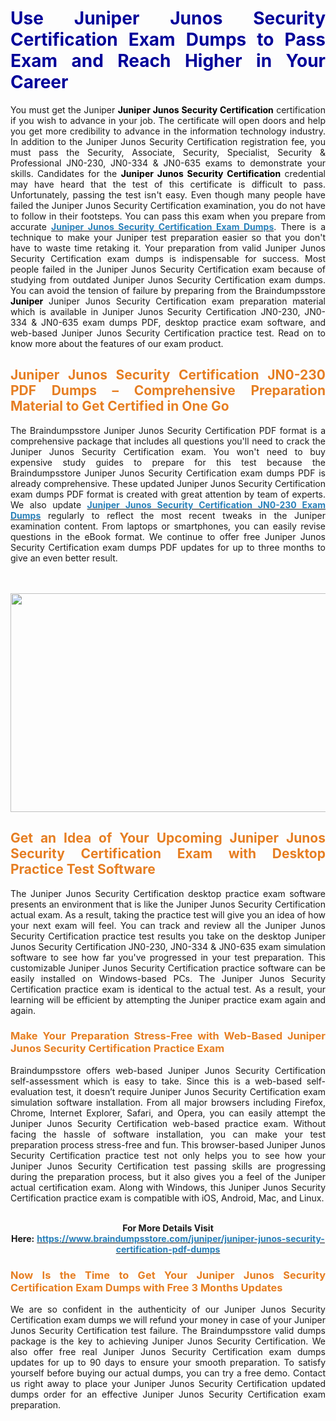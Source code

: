 <h1 style="text-align: justify;"><strong><span style="color:#000099;">Use Juniper Junos Security Certification Exam Dumps to Pass Exam and Reach Higher in Your Career</span></strong></h1>

<p style="text-align: justify;">You must get the Juniper <span style="color:#000000;"><strong>Juniper Junos Security Certification</strong></span> certification if you wish to advance in your job. The certificate will open doors and help you get more credibility to advance in the information technology industry. In addition to the Juniper Junos Security Certification registration fee, you must pass the Security, Associate, Security, Specialist, Security &amp; Professional JN0-230, JN0-334 &amp; JN0-635 exams to demonstrate your skills. Candidates for the <strong><span style="color:#000000;">Juniper Junos Security Certification</span></strong> credential may have heard that the test of this certificate is difficult to pass. Unfortunately, passing the test isn&#39;t easy. Even though many people have failed the Juniper Junos Security Certification examination, you do not have to follow in their footsteps. You can pass this exam when you prepare from accurate <strong><a href="https://www.braindumpsstore.com/juniper/juniper-junos-security-certification-pdf-dumps"><span style="color:#2980b9;">Juniper Junos Security Certification Exam Dumps</span></a></strong>. There is a technique to make your Juniper test preparation easier so that you don&#39;t have to waste time retaking it. Your preparation from valid Juniper Junos Security Certification exam dumps is indispensable for success. Most people failed in the Juniper Junos Security Certification exam because of studying from outdated Juniper Junos Security Certification exam dumps. You can avoid the tension of failure by preparing from the Braindumpsstore <span style="color:#000000;"><strong>Juniper</strong></span> Juniper Junos Security Certification exam preparation material which is available in Juniper Junos Security Certification JN0-230, JN0-334 &amp; JN0-635 exam dumps PDF, desktop practice exam software, and web-based Juniper Junos Security Certification practice test. Read on to know more about the features of our exam product.</p>

<h2 style="text-align: justify;"><strong><span style="color:#e67e22;">Juniper Junos Security Certification JN0-230 PDF Dumps &ndash; Comprehensive Preparation Material to Get Certified in One Go</span></strong></h2>

<p style="text-align: justify;">The Braindumpsstore Juniper Junos Security Certification PDF format is a comprehensive package that includes all questions you&#39;ll need to crack the Juniper Junos Security Certification exam. You won&#39;t need to buy expensive study guides to prepare for this test because the Braindumpsstore Juniper Junos Security Certification exam dumps PDF is already comprehensive. These updated Juniper Junos Security Certification exam dumps PDF format is created with great attention by team of experts. We also update <strong><a href="https://www.braindumpsstore.com/juniper/jn0-230-dumps"><span style="color:#2980b9;">Juniper Junos Security Certification JN0-230 Exam Dumps</span></a></strong> regularly to reflect the most recent tweaks in the Juniper examination content. From laptops or smartphones, you can easily revise questions in the eBook format. We continue to offer free Juniper Junos Security Certification exam dumps PDF updates for up to three months to give an even better result.<br />
<br />
&nbsp;</p>

<p style="text-align: center;"><a href="https://www.braindumpsstore.com/juniper/juniper-junos-security-certification-pdf-dumps"><img alt="" src="https://i.imgur.com/xfUMfMW.jpg" style="width: 700px; height: 350px;" /></a></p>

<h2 style="text-align: justify;"><strong><span style="color:#e67e22;">Get an Idea of Your Upcoming Juniper Junos Security Certification Exam with Desktop Practice Test Software</span></strong></h2>

<p style="text-align: justify;">The Juniper Junos Security Certification desktop practice exam software presents an environment that is like the Juniper Junos Security Certification actual exam. As a result, taking the practice test will give you an idea of how your next exam will feel. You can track and review all the Juniper Junos Security Certification practice test results you take on the desktop Juniper Junos Security Certification JN0-230, JN0-334 &amp; JN0-635 exam simulation software to see how far you&#39;ve progressed in your test preparation. This customizable Juniper Junos Security Certification practice software can be easily installed on Windows-based PCs. The Juniper Junos Security Certification practice exam is identical to the actual test. As a result, your learning will be efficient by attempting the Juniper practice exam again and again.</p>

<h3 style="text-align: justify;"><strong><span style="color:#e67e22;">Make Your Preparation Stress-Free with Web-Based Juniper Junos Security Certification Practice Exam</span></strong></h3>

<p style="text-align: justify;">Braindumpsstore offers web-based Juniper Junos Security Certification self-assessment which is easy to take. Since this is a web-based self-evaluation test, it doesn&rsquo;t require Juniper Junos Security Certification exam simulation software installation. From all major browsers including Firefox, Chrome, Internet Explorer, Safari, and Opera, you can easily attempt the Juniper Junos Security Certification web-based practice exam. Without facing the hassle of software installation, you can make your test preparation process stress-free and fun. This browser-based Juniper Junos Security Certification practice test not only helps you to see how your Juniper Junos Security Certification test passing skills are progressing during the preparation process, but it also gives you a feel of the Juniper actual certification exam. Along with Windows, this Juniper Junos Security Certification practice exam is compatible with iOS, Android, Mac, and Linux.</p>

<p style="text-align: center;"><br />
<strong>For More Details Visit Here:</strong>&nbsp;<strong><a href="https://www.braindumpsstore.com/juniper/juniper-junos-security-certification-pdf-dumps"><span style="color:#2980b9;">https://www.braindumpsstore.com/juniper/juniper-junos-security-certification-pdf-dumps</span></a></strong></p>

<h3 style="text-align: justify;"><strong><span style="color:#e67e22;">Now Is the Time to Get Your Juniper Junos Security Certification Exam Dumps with Free 3 Months Updates</span></strong></h3>

<p style="text-align: justify;">We are so confident in the authenticity of our Juniper Junos Security Certification exam dumps we will refund your money in case of your Juniper Junos Security Certification test failure. The Braindumpsstore valid dumps package is the key to achieving Juniper Junos Security Certification. We also offer free real Juniper Junos Security Certification exam dumps updates for up to 90 days to ensure your smooth preparation. To satisfy yourself before buying our actual dumps, you can try a free demo. Contact us right away to place your Juniper Junos Security Certification updated dumps order for an effective Juniper Junos Security Certification exam preparation.</p>
